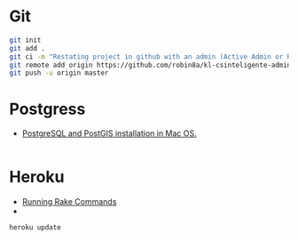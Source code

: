 # Git
```sh
git init
git add .
git ci -m "Restating project in github with an admin (Active Admin or Rails Admin)"
git remote add origin https://github.com/robin8a/kl-csinteligente-admin.git
git push -u origin master

```

# Postgress
- [PostgreSQL and PostGIS installation in Mac OS.](https://medium.com/@Umesh_Kafle/postgresql-and-postgis-installation-in-mac-os-87fa98a6814d)

```sh


```


# Heroku
- [Running Rake Commands](https://devcenter.heroku.com/articles/rake)
- 
```sh
heroku update

```